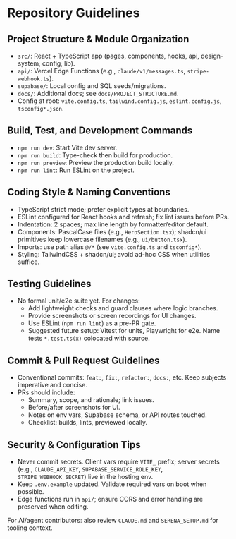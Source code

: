 # Repository Guidelines

## Project Structure & Module Organization
- `src/`: React + TypeScript app (pages, components, hooks, api, design-system, config, lib).
- `api/`: Vercel Edge Functions (e.g., `claude/v1/messages.ts`, `stripe-webhook.ts`).
- `supabase/`: Local config and SQL seeds/migrations.
- `docs/`: Additional docs; see `docs/PROJECT_STRUCTURE.md`.
- Config at root: `vite.config.ts`, `tailwind.config.js`, `eslint.config.js`, `tsconfig*.json`.

## Build, Test, and Development Commands
- `npm run dev`: Start Vite dev server.
- `npm run build`: Type-check then build for production.
- `npm run preview`: Preview the production build locally.
- `npm run lint`: Run ESLint on the project.

## Coding Style & Naming Conventions
- TypeScript strict mode; prefer explicit types at boundaries.
- ESLint configured for React hooks and refresh; fix lint issues before PRs.
- Indentation: 2 spaces; max line length by formatter/editor default.
- Components: PascalCase files (e.g., `HeroSection.tsx`); shadcn/ui primitives keep lowercase filenames (e.g., `ui/button.tsx`).
- Imports: use path alias `@/*` (see `vite.config.ts` and `tsconfig*`).
- Styling: TailwindCSS + shadcn/ui; avoid ad-hoc CSS when utilities suffice.

## Testing Guidelines
- No formal unit/e2e suite yet. For changes:
  - Add lightweight checks and guard clauses where logic branches.
  - Provide screenshots or screen recordings for UI changes.
  - Use ESLint (`npm run lint`) as a pre-PR gate.
  - Suggested future setup: Vitest for units, Playwright for e2e. Name tests `*.test.ts(x)` colocated with source.

## Commit & Pull Request Guidelines
- Conventional commits: `feat:`, `fix:`, `refactor:`, `docs:`, etc. Keep subjects imperative and concise.
- PRs should include:
  - Summary, scope, and rationale; link issues.
  - Before/after screenshots for UI.
  - Notes on env vars, Supabase schema, or API routes touched.
  - Checklist: builds, lints, previewed locally.

## Security & Configuration Tips
- Never commit secrets. Client vars require `VITE_` prefix; server secrets (e.g., `CLAUDE_API_KEY`, `SUPABASE_SERVICE_ROLE_KEY`, `STRIPE_WEBHOOK_SECRET`) live in the hosting env.
- Keep `.env.example` updated. Validate required vars on boot when possible.
- Edge functions run in `api/`; ensure CORS and error handling are preserved when editing.

For AI/agent contributors: also review `CLAUDE.md` and `SERENA_SETUP.md` for tooling context.
